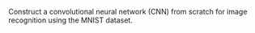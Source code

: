 Construct a convolutional neural network (CNN) from scratch for image recognition using the MNIST dataset.
